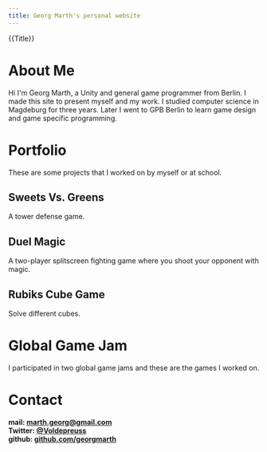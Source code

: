 ```yaml
---
title: Georg Marth's personal website
---
```

{{Title}}

# About Me

Hi I'm Georg Marth, a Unity and general game programmer from Berlin. I made this site to present myself and my work. I studied computer science in Magdeburg for three years. Later I went to GPB Berlin to learn game design and game specific programming.

# Portfolio

These are some projects that I worked on by myself or at school.

## Sweets Vs. Greens

A tower defense game.

## Duel Magic

A two-player splitscreen fighting game where you shoot your opponent with magic.

## Rubiks Cube Game

Solve different cubes.

# Global Game Jam

I participated in two global game jams and these are the games I worked on.

# Contact

**mail: [marth.georg@gmail.com](mailto:marth.georg@gmail.com)**  
**Twitter: [@Voldepreuss](https://twitter.com/voldepreuss)**  
**github: [github.com/georgmarth](github.com/georgmarth)**